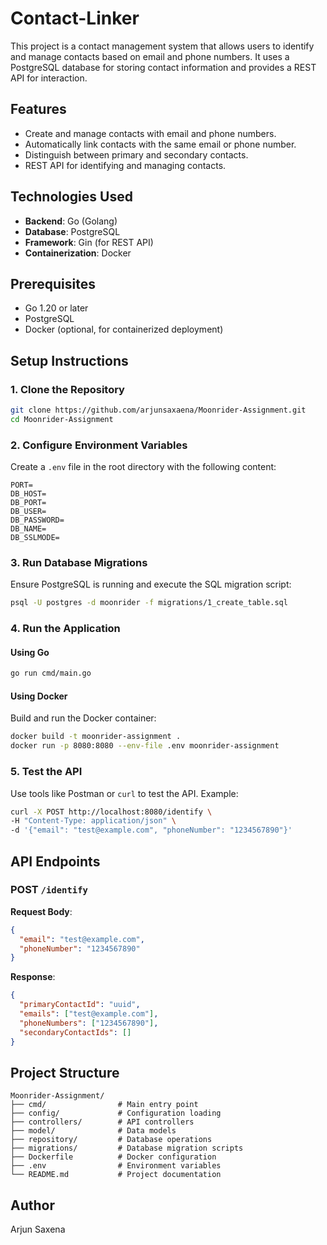 # Contact-Linker

This project is a contact management system that allows users to identify and manage contacts based on email and phone numbers. It uses a PostgreSQL database for storing contact information and provides a REST API for interaction.

## Features

- Create and manage contacts with email and phone numbers.
- Automatically link contacts with the same email or phone number.
- Distinguish between primary and secondary contacts.
- REST API for identifying and managing contacts.

## Technologies Used

- **Backend**: Go (Golang)
- **Database**: PostgreSQL
- **Framework**: Gin (for REST API)
- **Containerization**: Docker

## Prerequisites

- Go 1.20 or later
- PostgreSQL
- Docker (optional, for containerized deployment)

## Setup Instructions

### 1. Clone the Repository

```bash
git clone https://github.com/arjunsaxaena/Moonrider-Assignment.git
cd Moonrider-Assignment
```

### 2. Configure Environment Variables

Create a `.env` file in the root directory with the following content:

```properties
PORT=
DB_HOST=
DB_PORT=
DB_USER=
DB_PASSWORD=
DB_NAME=
DB_SSLMODE=
```

### 3. Run Database Migrations

Ensure PostgreSQL is running and execute the SQL migration script:

```bash
psql -U postgres -d moonrider -f migrations/1_create_table.sql
```

### 4. Run the Application

#### Using Go

```bash
go run cmd/main.go
```

#### Using Docker

Build and run the Docker container:

```bash
docker build -t moonrider-assignment .
docker run -p 8080:8080 --env-file .env moonrider-assignment
```

### 5. Test the API

Use tools like Postman or `curl` to test the API. Example:

```bash
curl -X POST http://localhost:8080/identify \
-H "Content-Type: application/json" \
-d '{"email": "test@example.com", "phoneNumber": "1234567890"}'
```

## API Endpoints

### POST `/identify`

**Request Body**:
```json
{
  "email": "test@example.com",
  "phoneNumber": "1234567890"
}
```

**Response**:
```json
{
  "primaryContactId": "uuid",
  "emails": ["test@example.com"],
  "phoneNumbers": ["1234567890"],
  "secondaryContactIds": []
}
```

## Project Structure

```
Moonrider-Assignment/
├── cmd/                # Main entry point
├── config/             # Configuration loading
├── controllers/        # API controllers
├── model/              # Data models
├── repository/         # Database operations
├── migrations/         # Database migration scripts
├── Dockerfile          # Docker configuration
├── .env                # Environment variables
└── README.md           # Project documentation
```

## Author

Arjun Saxena